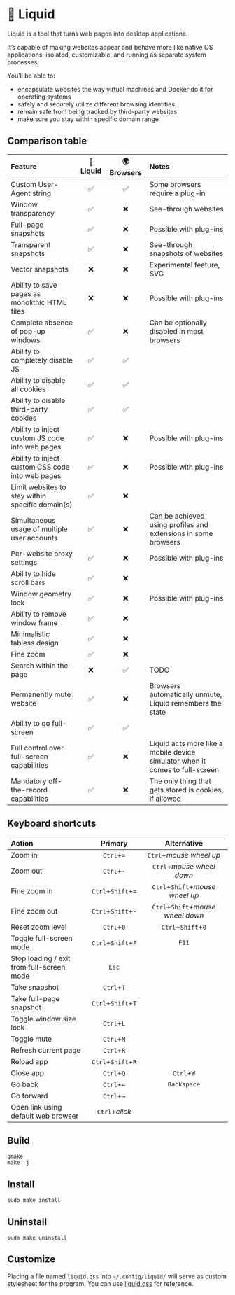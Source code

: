 # :ocean: Liquid

Liquid is a tool that turns web pages into desktop applications.

It’s capable of making websites appear and behave more like native OS applications: isolated, customizable, and running as separate system processes.

You’ll be able to:
 - encapsulate websites the way virtual machines and Docker do it for operating systems
 - safely and securely utilize different browsing identities
 - remain safe from being tracked by third-party websites
 - make sure you stay within specific domain range


## Comparison table

| Feature                                          | :ocean: Liquid | :earth_africa: Browsers | Notes                             |
|:-------------------------------------------------|:--------------:|:-------------------------------------:|:----------------------------------|
| Custom User-Agent string                         |       ✅       |            ✅           | Some browsers require a plug-in   |
| Window transparency                              |       ✅       |            ❌           | See-through websites              |
| Full-page snapshots                              |       ✅       |            ❌           | Possible with plug-ins            |
| Transparent snapshots                            |       ✅       |            ❌           | See-through snapshots of websites |
| Vector snapshots                                 |       ❌       |            ❌           | Experimental feature, SVG         |
| Ability to save pages as monolithic HTML files   |       ❌       |            ❌           | Possible with plug-ins            |
| Complete absence of pop-up windows               |       ✅       |            ❌           | Can be optionally disabled in most browsers |
| Ability to completely disable JS                 |       ✅       |            ✅           |                                   |
| Ability to disable all cookies                   |       ✅       |            ✅           |                                   |
| Ability to disable third-party cookies           |       ✅       |            ✅           |                                   |
| Ability to inject custom JS code into web pages  |       ✅       |            ❌           | Possible with plug-ins            |
| Ability to inject custom CSS code into web pages |       ✅       |            ❌           | Possible with plug-ins            |
| Limit websites to stay within specific domain(s) |       ✅       |            ❌           |                              |
| Simultaneous usage of multiple user accounts     |       ✅       |            ❌           | Can be achieved using profiles and extensions in some browsers   |
| Per-website proxy settings                       |       ✅       |            ❌           | Possible with plug-ins            |
| Ability to hide scroll bars                      |       ✅       |            ❌           |                                   |
| Window geometry lock                             |       ✅       |            ❌           | Possible with plug-ins            |
| Ability to remove window frame                   |       ✅       |            ❌           |                                   |
| Minimalistic tabless design                      |       ✅       |            ❌           |                                   |
| Fine zoom                                        |       ✅       |            ❌           |                                   |
| Search within the page                           |       ❌       |            ✅           | TODO                              |
| Permanently mute website                         |       ✅       |            ❌           | Browsers automatically unmute, Liquid remembers the state |
| Ability to go full-screen                        |       ✅       |            ✅           |                                   |
| Full control over full-screen capabilities       |       ✅       |            ❌           | Liquid acts more like a mobile device simulator when it comes to full-screen |
| Mandatory off-the-record capabilities            |       ✅       |            ❌           | The only thing that gets stored is cookies, if allowed |


## Keyboard shortcuts

| Action                                    | Primary            | Alternative                       |
|:------------------------------------------|:------------------:|:---------------------------------:|
| Zoom in                                   | `Ctrl`+`=`         | `Ctrl`+_mouse wheel up_           |
| Zoom out                                  | `Ctrl`+`-`         | `Ctrl`+_mouse wheel down_         |
| Fine zoom in                              | `Ctrl`+`Shift`+`=` | `Ctrl`+`Shift`+_mouse wheel up_   |
| Fine zoom out                             | `Ctrl`+`Shift`+`-` | `Ctrl`+`Shift`+_mouse wheel down_ |
| Reset zoom level                          | `Ctrl`+`0`         | `Ctrl`+`Shift`+`0`                |
| Toggle full-screen mode                   | `Ctrl`+`Shift`+`F` | `F11`                             |
| Stop loading / exit from full-screen mode | `Esc`              |                                   |
| Take snapshot                             | `Ctrl`+`T`         |                                   |
| Take full-page snapshot                   | `Ctrl`+`Shift`+`T` |                                   |
| Toggle window size lock                   | `Ctrl`+`L`         |                                   |
| Toggle mute                               | `Ctrl`+`M`         |                                   |
| Refresh current page                      | `Ctrl`+`R`         |                                   |
| Reload app                                | `Ctrl`+`Shift`+`R` |                                   |
| Close app                                 | `Ctrl`+`Q`         | `Ctrl`+`W`                        |
| Go back                                   | `Ctrl`+`←`         | `Backspace`                       |
| Go forward                                | `Ctrl`+`→`         |                                   |
| Open link using default web browser       | `Ctrl`+_click_     |                                   |


## Build

```console
qmake
make -j
```


## Install

```console
sudo make install
```


## Uninstall

```console
sudo make uninstall
```


## Customize

Placing a file named `liquid.qss` into `~/.config/liquid/` will serve as custom stylesheet for the program.
You can use [liquid.qss](res/styles/liquid.qss) for reference.
